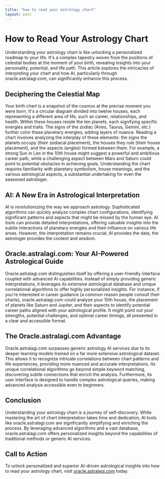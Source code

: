 ```yaml
---
title: "how to read your astrology chart"
layout: post
---
```


# How to Read Your Astrology Chart

Understanding your astrology chart is like unlocking a personalized roadmap to your life. It's a complex tapestry woven from the positions of celestial bodies at the moment of your birth, revealing insights into your personality, potential, and life path.  This article explores the intricacies of interpreting your chart and how AI, particularly through oracle.astralagi.com, can significantly enhance this process.

## Deciphering the Celestial Map

Your birth chart is a snapshot of the cosmos at the precise moment you were born. It's a circular diagram divided into twelve houses, each representing a different area of life, such as career, relationships, and health.  Within these houses reside the ten planets, each signifying specific energies and traits.  The signs of the zodiac (Aries, Taurus, Gemini, etc.) further color these planetary energies, adding layers of nuance.  Reading a chart involves analyzing the interplay of these elements: the signs the planets occupy (their zodiacal placement), the houses they rule (their house placement), and the aspects (angles) formed between them.  For example, a strong Sun in Leo in the 10th house might suggest a powerful and ambitious career path, while a challenging aspect between Mars and Saturn could point to potential obstacles in achieving goals.  Understanding the chart requires familiarity with planetary symbolism, house meanings, and the various astrological aspects, a substantial undertaking for even the seasoned astrologer.

## AI: A New Era in Astrological Interpretation

AI is revolutionizing the way we approach astrology. Sophisticated algorithms can quickly analyze complex chart configurations, identifying significant patterns and aspects that might be missed by the human eye.  AI tools can provide detailed interpretations, offering valuable insights into the subtle interactions of planetary energies and their influence on various life areas.  However, the interpretation remains crucial; AI provides the data, the astrologer provides the context and wisdom.

## Oracle.astralagi.com: Your AI-Powered Astrological Guide

Oracle.astralagi.com distinguishes itself by offering a user-friendly interface coupled with advanced AI capabilities.  Instead of simply providing generic interpretations, it leverages its extensive astrological database and unique correlational algorithms to offer highly personalized insights.  For instance, if you're interested in career guidance (a common reason people consult their charts), oracle.astralagi.com could analyze your 10th house, the placement of planets like Saturn and Jupiter, and their aspects to identify potential career paths aligned with your astrological profile. It might point out your strengths, potential challenges, and optimal career timings, all presented in a clear and accessible format.

## The Oracle.astralagi.com Advantage

Oracle.astralagi.com surpasses generic astrology AI services due to its deeper learning models trained on a far more extensive astrological dataset.  This allows it to recognize intricate correlations between chart patterns and life experiences, providing more nuanced and accurate interpretations.  Its unique correlational algorithms go beyond simple keyword matching, discovering subtle connections that enrich the analysis. Furthermore, its user interface is designed to handle complex astrological queries, making advanced analysis accessible even to beginners.

## Conclusion

Understanding your astrology chart is a journey of self-discovery.  While mastering the art of chart interpretation takes time and dedication, AI tools like oracle.astralagi.com are significantly simplifying and enriching the process.  By leveraging advanced algorithms and a vast database, oracle.astralagi.com offers personalized insights beyond the capabilities of traditional methods or generic AI services.

## Call to Action

To unlock personalized and superior AI-driven astrological insights into how to read your astrology chart, visit [oracle.astralagi.com](https://oracle.astralagi.com) today.